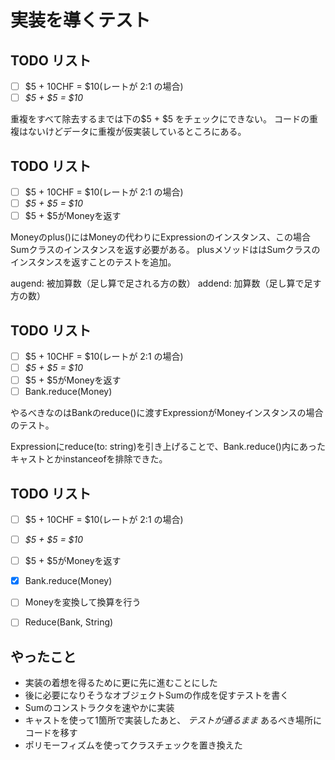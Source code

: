 # 実装を導くテスト

## TODO リスト

- [ ] $5 + 10CHF = $10(レートが 2:1 の場合)
- [ ] *$5 + $5 = $10*

重複をすべて除去するまでは下の$5 + $5 をチェックにできない。
コードの重複はないけどデータに重複が仮実装しているところにある。

## TODO リスト

- [ ] $5 + 10CHF = $10(レートが 2:1 の場合)
- [ ] *$5 + $5 = $10*
- [ ] $5 + $5がMoneyを返す

Moneyのplus()にはMoneyの代わりにExpressionのインスタンス、この場合Sumクラスのインスタンスを返す必要がある。
plusメソッドははSumクラスのインスタンスを返すことのテストを追加。


augend: 被加算数（足し算で足される方の数）
addend: 加算数（足し算で足す方の数）

## TODO リスト

- [ ] $5 + 10CHF = $10(レートが 2:1 の場合)
- [ ] *$5 + $5 = $10*
- [ ] $5 + $5がMoneyを返す
- [ ] Bank.reduce(Money)

やるべきなのはBankのreduce()に渡すExpressionがMoneyインスタンスの場合のテスト。


Expressionにreduce(to: string)を引き上げることで、Bank.reduce()内にあったキャストとかinstanceofを排除できた。



## TODO リスト

- [ ] $5 + 10CHF = $10(レートが 2:1 の場合)
- [ ] *$5 + $5 = $10*
- [ ] $5 + $5がMoneyを返す
- [x] Bank.reduce(Money)
- [ ] Moneyを変換して換算を行う
- [ ] Reduce(Bank, String)


## やったこと

- 実装の着想を得るために更に先に進むことにした
- 後に必要になりそうなオブジェクトSumの作成を促すテストを書く
- Sumのコンストラクタを速やかに実装
- キャストを使って1箇所で実装したあと、 *テストが通るまま* あるべき場所にコードを移す
- ポリモーフィズムを使ってクラスチェックを置き換えた